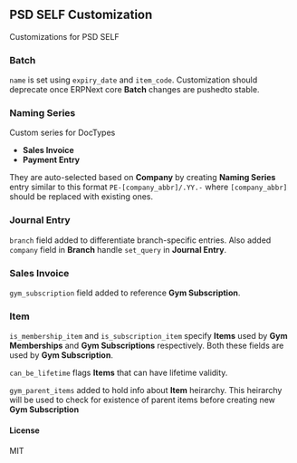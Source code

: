 ## PSD SELF Customization

Customizations for PSD SELF

### Batch

`name` is set using `expiry_date` and `item_code`. Customization should deprecate once ERPNext core **Batch** changes are pushedto stable.

### Naming Series

Custom series for DocTypes

- **Sales Invoice**
- **Payment Entry**

They are auto-selected based on **Company** by creating **Naming Series** entry similar to this format `PE-[company_abbr]/.YY.-` where `[company_abbr]` should be replaced with existing ones.

### Journal Entry

`branch` field added to differentiate branch-specific entries. Also added `company` field in **Branch** handle `set_query` in **Journal Entry**.

### Sales Invoice

`gym_subscription` field added to reference **Gym Subscription**.

### Item

`is_membership_item` and `is_subscription_item` specify **Items** used by **Gym Memberships** and **Gym Subscriptions** respectively. Both these fields are used by **Gym Subscription**.

`can_be_lifetime` flags **Items** that can have lifetime validity.

`gym_parent_items` added to hold info about **Item** heirarchy. This heirarchy will be used to check for existence of parent items before creating new **Gym Subscription**

#### License

MIT
